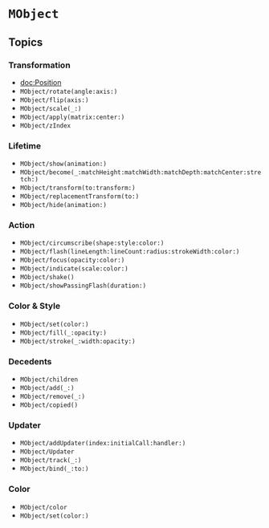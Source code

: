 
# ``MObject``


## Topics

### Transformation

- <doc:Position>
- ``MObject/rotate(angle:axis:)``
- ``MObject/flip(axis:)``
- ``MObject/scale(_:)``
- ``MObject/apply(matrix:center:)``
- ``MObject/zIndex``

### Lifetime
- ``MObject/show(animation:)``
- ``MObject/become(_:matchHeight:matchWidth:matchDepth:matchCenter:stretch:)``
- ``MObject/transform(to:transform:)``
- ``MObject/replacementTransform(to:)``
- ``MObject/hide(animation:)``

### Action
- ``MObject/circumscribe(shape:style:color:)``
- ``MObject/flash(lineLength:lineCount:radius:strokeWidth:color:)``
- ``MObject/focus(opacity:color:)``
- ``MObject/indicate(scale:color:)``
- ``MObject/shake()``
- ``MObject/showPassingFlash(duration:)``

### Color & Style
- ``MObject/set(color:)``
- ``MObject/fill(_:opacity:)``
- ``MObject/stroke(_:width:opacity:)``

### Decedents
- ``MObject/children``
- ``MObject/add(_:)``
- ``MObject/remove(_:)``
- ``MObject/copied()``

### Updater
- ``MObject/addUpdater(index:initialCall:handler:)``
- ``MObject/Updater``
- ``MObject/track(_:)``
- ``MObject/bind(_:to:)``

### Color
- ``MObject/color``
- ``MObject/set(color:)``
